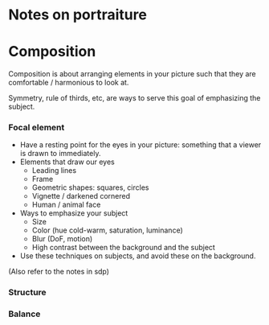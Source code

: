 # Notes on portraiture

# Composition

Composition is about arranging elements in your picture such that they are comfortable / harmonious to look at.

Symmetry, rule of thirds, etc, are ways to serve this goal of emphasizing the subject.

### Focal element

* Have a resting point for the eyes in your picture: something that a viewer is drawn to immediately.
* Elements that draw our eyes
  * Leading lines
  * Frame
  * Geometric shapes: squares, circles
  * Vignette / darkened cornered
  * Human / animal face
* Ways to emphasize your subject
  * Size
  * Color (hue cold-warm, saturation, luminance)
  * Blur (DoF, motion)
  * High contrast between the background and the subject
* Use these techniques on subjects, and avoid these on the background.

(Also refer to the notes in sdp)

### Structure

### Balance
